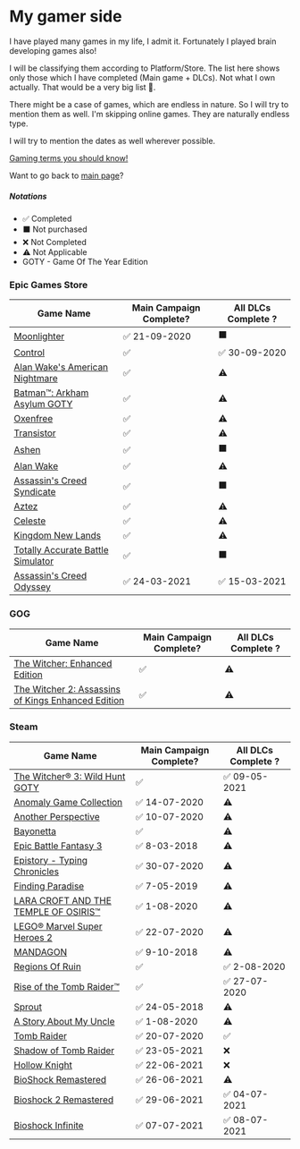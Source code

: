 <!-- @format -->

# My gamer side

I have played many games in my life, I admit it. Fortunately I played brain developing games also!

I will be classifying them according to Platform/Store. The list here shows only those which I have completed (Main game + DLCs). Not what I own actually. That would be a very big list 😬.

There might be a case of games, which are endless in nature. So I will try to mention them as well. I'm skipping online games. They are naturally endless type.

I will try to mention the dates as well wherever possible.

[Gaming terms you should know!](https://www.makeuseof.com/tag/learn-the-lingo-common-gaming-terms-you-should-know/?utm_source=MUO-NL-RP&utm_medium=newsletter)

Want to go back to [main page](../README.md)?

##### Notations

-   ✅ Completed
-   ⬛ Not purchased
-   ❌ Not Completed
-   ⚠ Not Applicable
-   GOTY - Game Of The Year Edition

### Epic Games Store

| Game Name                                                                                                                 | Main Campaign Complete? | All DLCs Complete ? |
| ------------------------------------------------------------------------------------------------------------------------- | ----------------------- | ------------------- |
| [Moonlighter](https://www.epicgames.com/store/en-US/product/moonlighter/home)                                             | ✅ 21-09-2020            | ⬛                   |
| [Control](https://www.epicgames.com/store/en-US/product/control/home)                                                     | ✅                       | ✅ 30-09-2020        |
| [Alan Wake's American Nightmare](https://www.epicgames.com/store/en-US/product/alan-wake-american-nightmare/home)         | ✅                       | ⚠                   |
| [Batman™: Arkham Asylum GOTY](https://www.epicgames.com/store/en-US/product/batman-arkham-asylum/home)                    | ✅                       | ⚠                   |
| [Oxenfree](https://www.epicgames.com/store/en-US/product/oxenfree/home)                                                   | ✅                       | ⚠                   |
| [Transistor](https://www.epicgames.com/store/en-US/product/transistor/home)                                               | ✅                       | ⚠                   |
| [Ashen](https://www.epicgames.com/store/en-US/product/ashen/home)                                                         | ✅                       | ⬛                   |
| [Alan Wake](https://www.epicgames.com/store/en-US/product/alan-wake/home)                                                 | ✅                       | ⚠                   |
| [Assassin's Creed Syndicate](https://www.epicgames.com/store/en-US/product/assassins-creed-syndicate/home)                | ✅                       | ⬛                   |
| [Aztez](https://www.epicgames.com/store/en-US/product/aztez/home)                                                         | ✅                       | ⚠                   |
| [Celeste](https://www.epicgames.com/store/en-US/product/celeste/home)                                                     | ✅                       | ⚠                   |
| [Kingdom New Lands](https://www.epicgames.com/store/en-US/product/kingdom-new-lands/home)                                 | ✅                       | ⚠                   |
| [Totally Accurate Battle Simulator](https://www.epicgames.com/store/en-US/product/totally-accurate-battle-simulator/home) | ✅                       | ⬛                   |
| [Assassin's Creed Odyssey](https://www.epicgames.com/store/en-US/p/assassins-creed-odyssey)                               | ✅ 24-03-2021            | ✅ 15-03-2021        |

### GOG

| Game Name                                                                                    | Main Campaign Complete? | All DLCs Complete ? |
| -------------------------------------------------------------------------------------------- | ----------------------- | ------------------- |
| [The Witcher: Enhanced Edition](https://www.gog.com/game/the_witcher)                        | ✅                       | ⚠                   |
| [The Witcher 2: Assassins of Kings Enhanced Edition](https://www.gog.com/game/the_witcher_2) | ✅                       | ⚠                   |

### Steam

| Game Name                                                                                                              | Main Campaign Complete? | All DLCs Complete ? |
| ---------------------------------------------------------------------------------------------------------------------- | ----------------------- | ------------------- |
| [The Witcher® 3: Wild Hunt GOTY](https://store.steampowered.com/app/292030/The_Witcher_3_Wild_Hunt/)                   | ✅                       | ✅ 09-05-2021        |
| [Anomaly Game Collection](https://store.steampowered.com/bundle/4678/Anomaly_Game_Collection/)                         | ✅ 14-07-2020            | ⚠                   |
| [Another Perspective](https://store.steampowered.com/app/305920/Another_Perspective/)                                  | ✅ 10-07-2020            | ⚠                   |
| [Bayonetta](https://store.steampowered.com/app/460790/Bayonetta/)                                                      | ✅                       | ⚠                   |
| [Epic Battle Fantasy 3](https://store.steampowered.com/app/521200/Epic_Battle_Fantasy_3/)                              | ✅ 8-03-2018             | ⚠                   |
| [Epistory - Typing Chronicles](https://store.steampowered.com/app/398850/Epistory__Typing_Chronicles/)                 | ✅ 30-07-2020            | ⚠                   |
| [Finding Paradise](https://store.steampowered.com/app/337340/Finding_Paradise/)                                        | ✅ 7-05-2019             | ⚠                   |
| [LARA CROFT AND THE TEMPLE OF OSIRIS™](https://store.steampowered.com/app/289690/LARA_CROFT_AND_THE_TEMPLE_OF_OSIRIS/) | ✅ 1-08-2020             | ⚠                   |
| [LEGO® Marvel Super Heroes 2](https://store.steampowered.com/app/647830/LEGO_Marvel_Super_Heroes_2/)                   | ✅ 22-07-2020            | ⚠                   |
| [MANDAGON](https://store.steampowered.com/app/461560/MANDAGON/)                                                        | ✅ 9-10-2018             | ⚠                   |
| [Regions Of Ruin](https://store.steampowered.com/app/680360/Regions_Of_Ruin/)                                          | ✅                       | ✅ 2-08-2020         |
| [Rise of the Tomb Raider™](https://store.steampowered.com/app/391220/Rise_of_the_Tomb_Raider/)                         | ✅                       | ✅ 27-07-2020        |
| [Sprout](https://store.steampowered.com/app/758530/Sprout/)                                                            | ✅ 24-05-2018            | ⚠                   |
| [A Story About My Uncle](https://store.steampowered.com/app/278360/A_Story_About_My_Uncle/)                            | ✅ 1-08-2020             | ⚠                   |
| [Tomb Raider](https://store.steampowered.com/app/203160/Tomb_Raider/)                                                  | ✅ 20-07-2020            | ✅                   |
| [Shadow of Tomb Raider](https://store.steampowered.com/app/750920/Shadow_of_the_Tomb_Raider_Definitive_Edition/)       | ✅ 23-05-2021            | ❌                   |
| [Hollow Knight](https://store.steampowered.com/app/367520/Hollow_Knight/)                                              | ✅ 22-06-2021            | ❌                   |
| [BioShock Remastered](https://store.steampowered.com/app/409710/BioShock_Remastered/)                                  | ✅ 26-06-2021            | ⚠                   |
| [Bioshock 2 Remastered](https://store.steampowered.com/app/409720/BioShock_2_Remastered/)                              | ✅ 29-06-2021            | ✅ 04-07-2021        |
| [Bioshock Infinite](https://store.steampowered.com/app/8870/BioShock_Infinite/)                                        | ✅ 07-07-2021            | ✅ 08-07-2021        |
